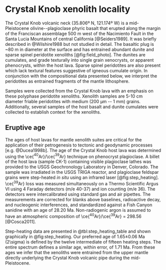 # Crystal Knob xenolith locality

The Crystal Knob volcanic neck (35.806º N, 121.174º W) is a mid-Pleistocene
olivine--plagioclase phyric basalt that erupted along the margin of the
Franciscan assemblage 500 m west of the Nacimiento Fault in the Santa Lucia
Mountains of central California [@Seiders1989]. It was briefly described in
@Wilshire1988 but not studied in detail. The basaltic plug is ~80
m in diameter at the surface and has entrained abundant dunite and sparse
spinel peridotite xenoliths [@fig:field_photo]. The dunites are cumulates, and
grade texturally into single grain xenocrysts, or apparent
phenocrysts, within the host lava. Sparse spinel
peridotites are also present which lack textural
features suggestive of igneous cumulate origin. In conjunction with the
compositional data presented below, we interpret the peridotites as
entrained fragments of the mantle lithosphere.

Samples were collected from the Crystal Knob lava with an
emphasis on these polyphase peridotite xenoliths.
Xenolith samples are 5-10 cm diameter friable peridotites with medium (200 µm -- 1 mm)
grains. Additionally, several samples of the host basalt and dunite cumulates were
collected to establish context for the xenoliths.

## Eruptive age

The ages of host lavas for mantle xenolith suites are critical for the
application of their petrogenesis to tectonic and geodynamic processes
[e.g. @Ducea1998b].
The age of the Crystal Knob host lava was determined
using the \ce{$^{40}$Ar}/\ce{$^{39}$Ar} technique on phenocryst
plagioclase. A billet
of the host lava (sample CK-1) containing visible plagioclase
lathes was provided to the USGS Geochronology
Laboratory in Denver, Colorado. The sample was irradiated in the USGS
TRIGA reactor, and plagioclase feldspar grains were step-heated *in situ*
using an infrared laser [@fig:step_heating]. \ce{$^{39}$Ar} loss was
measured simultaneously on a Thermo Scientific Argus VI using 4 Faraday
detectors (m/e 40-37) and ion counting (m/e 36). The detectors were
intercalibrated using standard gas and air pipettes. The measurements
are corrected for blanks above baselines, radioactive decay, and
nucleogenic interferences, and standardized against a Fish Canyon
sanidine with an age of 28.20 Ma. Non-radiogenic argon is assumed to have
an atmospheric composition of \ce{$^{40}$Ar}/\ce{$^{39}$Ar} = 298.56 [@Cosca2011].

Step-heating data are presented in @tbl:step_heating_table and shown
graphically in @fig:step_heating. Our preferred age of 1.65±0.06 Ma (2\sigma)
is defined by the twelve intermediate of fifteen heating steps. The entire
spectrum defines a similar age, within error, of 1.71 Ma. From these ages we
infer that the xenoliths were entrained from the upper mantle directly
underlying the Crystal Knob volcanic pipe during the mid-Pleistocene.

<!--[[step_heating]]-->

